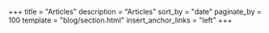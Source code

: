+++
title = "Articles"
description = "Articles"
sort_by = "date"
paginate_by = 100
template = "blog/section.html"
insert_anchor_links = "left"
+++
